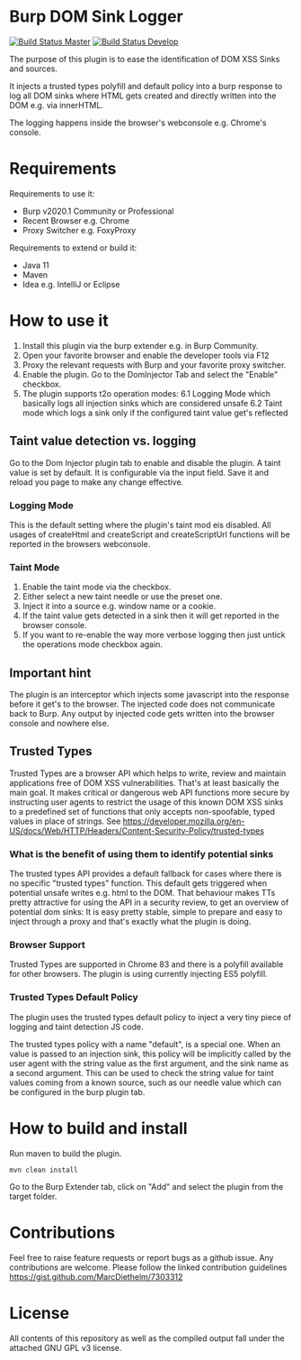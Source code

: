 # Burp DOM Sink Logger
[![Build Status Master](https://travis-ci.org/thomashartm/burp-domsink-logger.svg?branch=master)](https://github.com/thomashartm/burp-domsink-logger/tree/master)
[![Build Status Develop](https://travis-ci.org/thomashartm/burp-domsink-logger.svg?branch=develop)](https://github.com/thomashartm/burp-domsink-logger/tree/develop)

The purpose of this plugin is to ease the identification of DOM XSS Sinks and sources.

It injects a trusted types polyfill and default policy into a burp response to 
log all DOM sinks where HTML gets created and directly written into the DOM 
e.g. via innerHTML.

The logging happens inside the browser's webconsole e.g. Chrome's console.

# Requirements
Requirements to use it:

- Burp v2020.1 Community or Professional
- Recent Browser e.g. Chrome
- Proxy Switcher e.g. FoxyProxy

Requirements to extend or build it:
- Java 11
- Maven
- Idea e.g. IntelliJ or Eclipse

# How to use it
1. Install this plugin via the burp extender e.g. in Burp Community.
2. Open your favorite browser and enable the developer tools via F12
3. Proxy the relevant requests with Burp and your favorite proxy switcher.
4. Enable the plugin. Go to the DomInjector Tab and select the "Enable" checkbox.
6. The plugin supports t2o operation modes:
6.1 Logging Mode which basically logs all injection sinks which are considered unsafe
6.2 Taint mode which logs a sink only if the configured taint value get's reflected

## Taint value detection vs. logging
Go to the Dom Injector plugin tab to enable and disable the plugin. 
A taint value is set by default.
It is configurable via the input field. 
Save it and reload you page to make any change effective.

### Logging Mode
This is the default setting where the plugin's taint mod eis disabled. 
All usages of createHtml and createScript and createScriptUrl functions will be reported in the browsers webconsole.

### Taint Mode
1. Enable the taint mode via the checkbox.
2. Either select a new taint needle or use the preset one. 
3. Inject it into a source e.g. window name or a cookie.
4. If the taint value gets detected in a sink then it will get reported in the browser console.
6. If you want to re-enable the way more verbose logging then just untick the operations mode checkbox again.
  
## Important hint
The plugin is an interceptor which injects some javascript into the response before it get's to the browser.
The injected code does not communicate back to Burp.
Any output by injected code gets written into the browser console and nowhere else.

## Trusted Types 
Trusted Types are a browser API which helps to write, review and maintain applications free of DOM XSS vulnerabilities. 
That's at least basically the main goal.
It makes critical or dangerous web API functions more secure by instructing user agents to restrict the 
usage of this known DOM XSS sinks to a predefined set of functions that only accepts non-spoofable, typed values in place of strings. 
See https://developer.mozilla.org/en-US/docs/Web/HTTP/Headers/Content-Security-Policy/trusted-types

### What is the benefit of using them to identify potential sinks 
The trusted types API provides a default fallback for cases where there is no specific "trusted types" function. 
This default gets triggered when potential unsafe writes e.g. html to the DOM.
That behaviour makes TTs pretty attractive for using the API in a security review, to get an overview of potential dom sinks:
It is easy pretty stable, simple to prepare and easy to inject through a proxy and that's exactly what the plugin is doing. 

### Browser Support
Trusted Types are supported in Chrome 83 and there is a polyfill available for other browsers.
The plugin is using currently injecting ES5 polyfill.

### Trusted Types Default Policy
The plugin uses the trusted types default policy to inject a very tiny piece of logging and taint detection JS code.

The trusted types policy with a name "default", is a special one. 
When an value is passed to an injection sink, this policy will be implicitly called by the user agent with the string value as the first argument, and the sink name as a second argument.
This can be used to check the string value for taint values coming from a known source, such as our needle value which can be configured in the burp plugin tab.




# How to build and install

Run maven  to build the plugin.  
    
    mvn clean install 
    
Go to the Burp Extender tab, 
click on "Add" and select the plugin from the target folder.

# Contributions
Feel free to raise feature requests or report bugs as a github issue.
Any contributions are welcome.
Please follow the linked contribution guidelines
https://gist.github.com/MarcDiethelm/7303312

# License
All contents of this repository as well as the 
compiled output fall under the attached GNU GPL v3 license.
